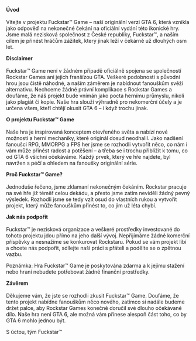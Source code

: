 <strong>Úvod</strong>
<br></br>
Vítejte v projektu Fuckstar™ Game – naší originální verzi GTA 6, která vznikla jako odpověď na nekonečné čekání na oficiální vydání této ikonické hry. Jsme malá nezisková společnost z České republiky, Fuckstar™, a naším cílem je přinést hráčům zážitek, který jinak leží v čekárně už dlouhých osm let.

<strong>Disclaimer</strong>
<br></br>
Fuckstar™ Game není v žádném případě oficiálně spojena se společností Rockstar Games ani jejich franšízou GTA. Veškeré podobnosti s původní hrou jsou čistě náhodné, a naším záměrem je nabídnout fanouškům svěží alternativu. Nechceme žádné právní komplikace s Rockstar Games a doufáme, že náš projekt bude vnímán jako pocta hernímu průmyslu, nikoli jako plagiát či kopie. Naše hra slouží výhradně pro nekomerční účely a je určena všem, kteří chtějí okusit GTA 6 – i když trochu jinak.

<strong>O projektu Fuckstar™ Game</strong>
<br></br>
Naše hra je inspirovaná konceptem otevřeného světa a nabízí nové možnosti a herní mechaniky, které originál dosud neodhalil. Jako nadšení fanoušci RPG, MMORPG a FPS her jsme se rozhodli vytvořit něco, co nám i vám může přinést radost a potěšení – a třeba se i trochu přiblížit k tomu, co od GTA 6 všichni očekáváme. Každý prvek, který ve hře najdete, byl navržen s péčí a ohledem na fanoušky originální série.

<strong>Proč Fuckstar™ Game?</strong>
<br></br>
Jednoduše řečeno, jsme zklamaní nekonečným čekáním. Rockstar pracuje na své hře již téměř celou dekádu, a přesto jsme zatím neviděli žádný pevný výsledek. Rozhodli jsme se tedy vzít osud do vlastních rukou a vytvořit projekt, který může fanouškům přinést to, co jim už léta chybí.

<strong>Jak nás podpořit</strong>
<br></br>
Fuckstar™ je nezisková organizace a veškeré prostředky investované do tohoto projektu jdou přímo na jeho další vývoj. Nepřijímáme žádné komerční příspěvky a nesnažíme se konkurovat Rockstaru. Pokud se vám projekt líbí a chcete nás podpořit, sdílejte naši práci s přáteli a podělte se o zpětnou vazbu.

Poznámka: Hra Fuckstar™ Game je poskytována zdarma a k jejímu stažení nebo hraní nebudete potřebovat žádné finanční prostředky.

<strong>Závěrem</strong>
<br></br>
Děkujeme vám, že jste se rozhodli zkusit Fuckstar™ Game. Doufáme, že tento projekt nabídne fanouškům něco nového, zatímco si nadále budeme držet palce, aby Rockstar Games konečně doručil své dlouho očekávané dílo. Naše hra není GTA 6, ale možná vám přinese alespoň část toho, co by GTA 6 mohlo jednou být.

S úctou, tým Fuckstar™
